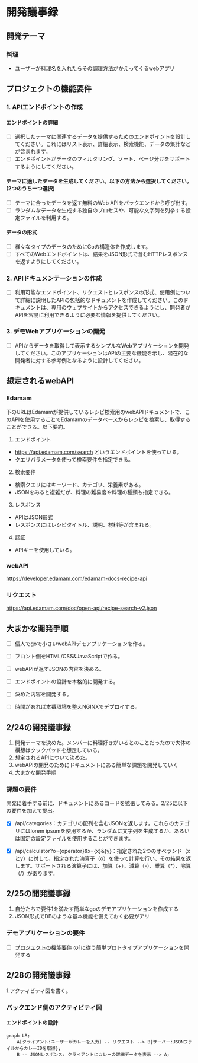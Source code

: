 # 開発議事録

## 開発テーマ
### 料理
- ユーザーが料理名を入れたらその調理方法がかえってくるwebアプリ

## プロジェクトの機能要件
### 1. APIエンドポイントの作成
#### エンドポイントの詳細
- [ ] 選択したテーマに関連するデータを提供するためのエンドポイントを設計してください。これにはリスト表示、詳細表示、検索機能、データの集計などが含まれます。
- [ ] エンドポイントがデータのフィルタリング、ソート、ページ分けをサポートするようにしてください。

#### テーマに適したデータを生成してください。以下の方法から選択してください。(2つのうち一つ選択)
- [ ] テーマに合ったデータを返す無料のWeb APIをバックエンドから呼び出す。
- [ ] ランダムなデータを生成する独自のプロセスや、可能な文字列を列挙する設定ファイルを利用する。
      
#### データの形式
- [ ] 様々なタイプのデータのためにGoの構造体を作成します。
- [ ] すべてのWebエンドポイントは、結果をJSON形式で含むHTTPレスポンスを返すようにしてください。

### 2. APIドキュメンテーションの作成
- [ ] 利用可能なエンドポイント、リクエストとレスポンスの形式、使用例について詳細に説明したAPIの包括的なドキュメントを作成してください。このドキュメントは、専用のウェブサイトからアクセスできるようにし、開発者がAPIを容易に利用できるように必要な情報を提供してください。

### 3. デモWebアプリケーションの開発
- [ ] APIからデータを取得して表示するシンプルなWebアプリケーションを開発してください。このアプリケーションはAPIの主要な機能を示し、潜在的な開発者に対する参考例となるように設計してください。


## 想定されるwebAPI
### Edamam
下のURLはEdamamが提供しているレシピ検索用のwebAPIドキュメントで、このAPIを使用することでEdamamのデータベースからレシピを検索し、取得することができる。以下要約。

1. エンドポイント
- https://api.edamam.com/search というエンドポイントを使っている。
- クエリパラメータを使って検索要件を指定できる。
2. 検索要件
- 検索クエリにはキーワード、カテゴリ、栄養素がある。
- JSONをみると複雑だが、料理の難易度や料理の種類も指定できる。
3. レスポンス
- APIはJSON形式
- レスポンスにはレシピタイトル、説明、材料等が含まれる。
4. 認証
- APIキーを使用している。

### webAPI
https://developer.edamam.com/edamam-docs-recipe-api
### リクエスト
https://api.edamam.com/doc/open-api/recipe-search-v2.json



## 大まかな開発手順

- [ ] 個人でgoで小さいwebAPIデモアプリケーションを作る。
- [ ] フロント側をHTML/CSS&JavaScriptで作る。
- [ ] webAPIが返すJSONの内容を決める。
- [ ] エンドポイントの設計を本格的に開発する。
- [ ] 決めた内容を開発する。
- [ ] 時間があれば本番環境を整えNGINXでデプロイする。



## 2/24の開発議事録
1. 開発テーマを決めた。メンバーに料理好きがいるとのことだったので大体の構想はクックパッドを想定している。
2. 想定されるAPIについて決めた。
3. webAPIの開発のためにドキュメントにある簡単な課題を開発していく
4. 大まかな開発手順


### 課題の要件
開発に着手する前に、ドキュメントにあるコードを拡張してみる。2/25に以下の要件を加えて提出。
- [x] /api/categories：カテゴリの配列を含むJSONを返します。これらのカテゴリにはlorem ipsumを使用するか、ランダムに文字列を生成するか、あるいは固定の設定ファイルを使用することができます。

- [x] /api/calculator?o={operator}&x={x}&{y}：指定された2つのオペランド（xとy）に対して、指定された演算子（o）を使って計算を行い、その結果を返します。サポートされる演算子には、加算（+）、減算（-）、乗算（*）、除算（/）があります。

## 2/25の開発議事録
1. 自分たちで要件1を満たす簡単なgoのデモアプリケーションを作成する
2. JSON形式でDBのような基本機能を備えておく必要がアリ

### デモアプリケーションの要件
- [ ] [プロジェクトの機能要件](#プロジェクトの機能要件) の1に従う簡単プロトタイプアプリケーションを開発する

## 2/28の開発議事録
1.アクティビティ図を書く。

### バックエンド側のアクティビティ図
#### エンドポイントの設計
```mermaid
graph LR;
    A[クライアント:ユーザーがカレーを入力] -- リクエスト --> B{サーバー:JSONファイルからカレーIDを取得};
    B -- JSONレスポンス: クライアントにカレーの詳細データを表示 --> A;
```


    
